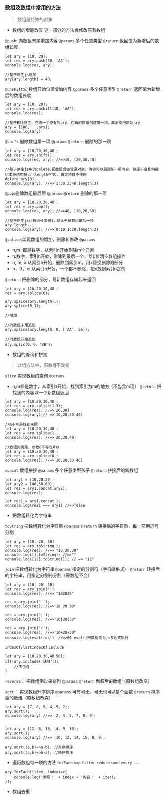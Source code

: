 ### 数组及数组中常用的方法
> 数组是特殊的对象
- 数组的增删改查
这一部分的方法会修改原有数组

`@push`: 向数组末尾增加内容
`@params` 多个任意类型
`@return` 返回值为新增后的数组长度
```
let ary = [10, 20];
let res = ary.push(30, 'AA');
console.log(res, ary);

//基于原生js追加
ary[ary.length] = 40;
```
`@unshift`:向数组开始位置增加内容
`@params` 多个任意类型
`@return` 返回值为新增后的数组长度
```
let ary = [10, 20];
let res = ary.unshift(30, 'AA');
console.log(res);

//基于ES6原生，克隆一个原有的ary，在新的数组创建第一项，其余使用原始ary
ary = [100, ...ary];
console.log(ary)
```

`@shift`:删除数组第一项
`@params` 
`@return` 删除的那一项

```
let ary = [10,20,30,40];
let res = ary.shift();
console.log(res, ary); //=>10, [20,30,40]

//基于原生js中的delete,把数组当做普通对象，确实可以删除某一项内容，但是不会影响数组本身结构特点（length不变），真实项目不使用
delete ary[0];
console.log(ary); //=>{1:30,2:40,length:3}
```

`@pop`:删除数组最后项
`@params` 
`@return` 删除的那一项

```
let ary = [10,20,30,40];
let res = ary.pop();
console.log(res, ary); //=>40, [10,20,30]

//基于原生js让数组长度减1，默认干掉数组最后一项
ary.length--;
console.log(ary); //=>{0:10,1:20,length:2}
```

`@splice`:实现数组的增加，删除和修改
`@params` 
- n,m :都是数字，从索引n开始删除m个元素
- n:数字，索引n开始，删除到最后一个，给0位清空数组操作
- n, m, x:从索引n开始，删除到索引m，用x替换删除的部分
- n，0，x: 从索引n开始，一个都不删除，把x放到索引n之前

`@return` 把删除的部分，用新数组存储起来返回
```
let ary = [10,20,30,40];
res = ary.splice(0);

ary.splice(ary.length-1);
ary.splice(0,1);

//增加

//向数组末尾追加
ary.splice(ary.length, 0, ['AA', 56]);

//向数组开始追加
ary.splic(0，0，'BB');
```

-  数组的查询和拼接
> 此组方法中，原数组不改变

`slice` 实现数组的查询
`@params` 
- n,m都是数字，从索引n开始，找到索引为m的地方（不包含m项）
`@return` 把找到的内容以一个新数组返回
```
let ary = [10,20,30,40];
let res = ary.splice(1,3);
console.log(res); //=>[20,30]
console.log(ary);// =>[10,20,30,40]

//m不写是找到末尾
let ary = [10,20,30,40];
let res = ary.splice(1);
console.log(res); //=>[20,30,40]

//数组的克隆，参数0不写也可以
let ary = [10,20,30,40];
let res = ary.splice(0);
console.log(res); //=>[10,20,30,40]
```
`concat` 数组拼接
`@params` 多个任意类型孩子
`@return` 拼接后的新数组
```
let ary1 = [10,20,30];
let ary2 = [40,50,60];
let res = ary1.concat(ary2);
console.log(res);

let res1 = ary1.concat();
console.log(res1 === ary1) //=>false
```
- 把数组转化为字符串

`toString` 把数组转化为字符串
`@params` 
`@return` 转换后的字符串，每一项用逗号分割
```
let ary = [10, 20, 30];
let res = ary.toString();
console.log(res); //=> "10,20,30"
console.log([].toString); //=>""
console.log([12].toString()); // => "12"
```
`join` 把数组转化为字符串
`@params` 指定的分割符（字符串格式）
`@return` 转换后的字符串，用指定分割符分割（原数组不变）

```
let ary = [10, 20, 30];
let res = ary.join('');
console.log(res); //=> "102030"

res = ary.join(' ');
console.log(res); //=>"10 20 30"

res = ary.join('|');
console.log(res); //=>"10|20|30"

res = ary.join('+');
console.log(res); //=>"10+20+30"
console.log(eval(res)); //=>60 eval()把数组变为js表达式执行
``` 

`indexOf/lastindexOf`
`include`
```
let ary = [10,20,30,40,50];
if(!ary.include('珠峰')){
    //不包含
}
```


`reverse`： 把数组倒过来排列
`@params` 
`@return` 倒叙后的数组（原数组改变）


`sort`： 实现数组升序排序
`@params` 可有可无，可无也可以是个函数
`@return` 排序后的数组（原数组改变）

```
let ary = [7, 8, 5, 4, 9, 2];
ary.sort();
console.log(ary) //=> [2, 4, 5, 7, 8, 9];


let ary = [12, 8, 15, 14, 9, 10];
ary.sort();
console.log(ary) //=> [10, 12, 14, 15, 8, 9];

ary.sort((a,b)=>a-b); //升序排序
ary.sort((a,b)=>b-a); //降序排序

```
 

- 遍历数组每一项的方法
`forEach`
`map`
`filter`
`reduce`
`some`
`every`
`...`

```
ary.forEach((item, index)=>{
    console.log('索引：' + index + '内容：' + item);
});

```

- 数组去重


